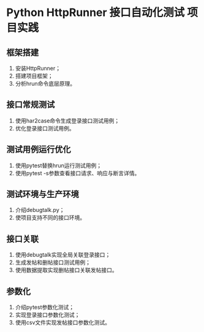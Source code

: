 # Python HttpRunner 接口自动化测试 项目实践

## 框架搭建

1. 安装HttpRunner；
2. 搭建项目框架；
3. 分析hrun命令底层原理。

## 接口常规测试

1. 使用har2case命令生成登录接口测试用例；
2. 优化登录接口测试用例。

## 测试用例运行优化

1. 使用pytest替换hrun运行测试用例；
2. 使用pytest -s参数查看接口请求、响应与断言详情。

## 测试环境与生产环境

1. 介绍debugtalk.py；
2. 使项目支持不同的接口环境。

## 接口关联

1. 使用debugtalk实现全局关联登录接口；
2. 生成发帖和删帖接口测试用例；
3. 使用数据提取实现删帖接口关联发帖接口。

## 参数化

1. 介绍pytest参数化测试；
2. 实现登录接口参数化测试；
3. 使用csv文件实现发帖接口参数化测试。

